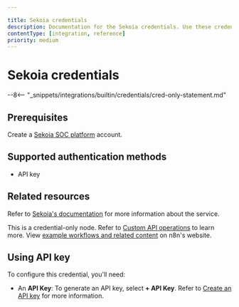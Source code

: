 ```yaml
---

title: Sekoia credentials
description: Documentation for the Sekoia credentials. Use these credentials to authenticate Sekoia in n8n, a workflow automation platform.
contentType: [integration, reference]
priority: medium
---
```


# Sekoia credentials

--8<-- "_snippets/integrations/builtin/credentials/cred-only-statement.md"

## Prerequisites

Create a [Sekoia SOC platform](https://www.sekoia.io/en/homepage/) account.

## Supported authentication methods

- API key

## Related resources

Refer to [Sekoia's documentation](https://docs.sekoia.io/getting_started/) for more information about the service.

This is a credential-only node. Refer to [Custom API operations](/integrations/custom-operations.md) to learn more. View [example workflows and related content](https://n8n.io/integrations/sekoia/) on n8n's website.

## Using API key

To configure this credential, you'll need:

- An **API Key**: To generate an API key, select **+ API Key**. Refer to [Create an API key](https://docs.sekoia.io/getting_started/manage_api_keys/#create-an-api-key) for more information.